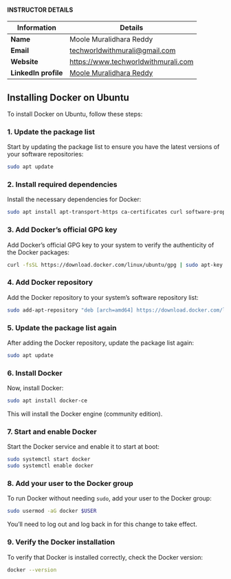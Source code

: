 #### INSTRUCTOR DETAILS

|  Information             | Details                                                                      |
|----------------------    |------------------------------------------------------------------------------|
| **Name**                 | Moole Muralidhara Reddy                                                      |
| **Email**                | techworldwithmurali@gmail.com                                                |
| **Website**              | https://www.techworldwithmurali.com               |
| **LinkedIn profile**     | [Moole Muralidhara Reddy](https://www.linkedin.com/in/moole-muralidhara-reddy) |

## Installing Docker on Ubuntu

To install Docker on Ubuntu, follow these steps:

### 1. **Update the package list**

Start by updating the package list to ensure you have the latest versions of your software repositories:

```bash
sudo apt update
```

### 2. **Install required dependencies**

Install the necessary dependencies for Docker:

```bash
sudo apt install apt-transport-https ca-certificates curl software-properties-common
```

### 3. **Add Docker’s official GPG key**

Add Docker’s official GPG key to your system to verify the authenticity of the Docker packages:

```bash
curl -fsSL https://download.docker.com/linux/ubuntu/gpg | sudo apt-key add -
```

### 4. **Add Docker repository**

Add the Docker repository to your system’s software repository list:

```bash
sudo add-apt-repository "deb [arch=amd64] https://download.docker.com/linux/ubuntu $(lsb_release -cs) stable"
```

### 5. **Update the package list again**

After adding the Docker repository, update the package list again:

```bash
sudo apt update
```

### 6. **Install Docker**

Now, install Docker:

```bash
sudo apt install docker-ce
```

This will install the Docker engine (community edition).

### 7. **Start and enable Docker**

Start the Docker service and enable it to start at boot:

```bash
sudo systemctl start docker
sudo systemctl enable docker
```

### 8. **Add your user to the Docker group**

To run Docker without needing `sudo`, add your user to the Docker group:

```bash
sudo usermod -aG docker $USER
```

You’ll need to log out and log back in for this change to take effect.

### 9. **Verify the Docker installation**

To verify that Docker is installed correctly, check the Docker version:

```bash
docker --version
```
